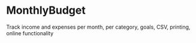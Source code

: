 # MonthlyBudget
Track income and expenses per month, per category, goals, CSV, printing, online functionality
